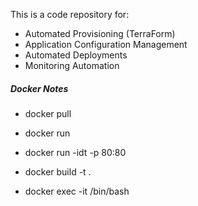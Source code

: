 This is a code repository for:
 - Automated Provisioning (TerraForm)
 - Application Configuration Management
 - Automated Deployments
 - Monitoring Automation


##### Docker Notes
- docker pull <image name>
- docker run <image name>
- docker run -idt -p 80:80 <image name> 

- docker build -t <tag name> .
- docker exec -it <containter id> /bin/bash
